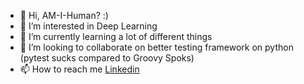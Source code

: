 - 👋 Hi, AM-I-Human? :)
- 👀 I’m interested in Deep Learning
- 🌱 I’m currently learning a lot of different things
- 💞️ I’m looking to collaborate on better testing framework on python (pytest sucks compared to Groovy Spoks)
- 📫 How to reach me [Linkedin](https://www.linkedin.com/in/andrea-marisio/)


